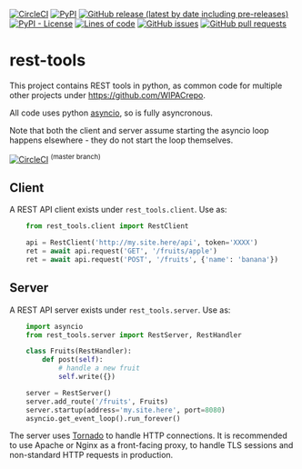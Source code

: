<!--- Top of README Badges (automated) --->
[![CircleCI](https://img.shields.io/circleci/build/github/WIPACrepo/rest-tools)](https://app.circleci.com/pipelines/github/WIPACrepo/rest-tools?branch=master&filter=all) [![PyPI](https://img.shields.io/pypi/v/wipac-rest-tools)](https://pypi.org/project/wipac-rest-tools/) [![GitHub release (latest by date including pre-releases)](https://img.shields.io/github/v/release/WIPACrepo/rest-tools?include_prereleases)](https://github.com/WIPACrepo/rest-tools/) [![PyPI - License](https://img.shields.io/pypi/l/wipac-rest-tools)](https://github.com/WIPACrepo/rest-tools/blob/master/LICENSE) [![Lines of code](https://img.shields.io/tokei/lines/github/WIPACrepo/rest-tools)](https://github.com/WIPACrepo/rest-tools/) [![GitHub issues](https://img.shields.io/github/issues/WIPACrepo/rest-tools)](https://github.com/WIPACrepo/rest-tools/issues?q=is%3Aissue+sort%3Aupdated-desc+is%3Aopen) [![GitHub pull requests](https://img.shields.io/github/issues-pr/WIPACrepo/rest-tools)](https://github.com/WIPACrepo/rest-tools/pulls?q=is%3Apr+sort%3Aupdated-desc+is%3Aopen) 
<!--- End of README Badges (automated) --->
# rest-tools

This project contains REST tools in python, as common code for multiple other
projects under https://github.com/WIPACrepo.

All code uses python [asyncio](https://docs.python.org/3/library/asyncio.html),
so is fully asyncronous.

Note that both the client and server assume starting the asyncio loop
happens elsewhere - they do not start the loop themselves.

[![CircleCI](https://circleci.com/gh/WIPACrepo/rest-tools/tree/master.svg?style=shield)](https://circleci.com/gh/WIPACrepo/rest-tools/tree/master) <sup>(master branch)</sup>

## Client

A REST API client exists under `rest_tools.client`.  Use as:

```python
    from rest_tools.client import RestClient

    api = RestClient('http://my.site.here/api', token='XXXX')
    ret = await api.request('GET', '/fruits/apple')
    ret = await api.request('POST', '/fruits', {'name': 'banana'})
```

## Server

A REST API server exists under `rest_tools.server`. Use as:

```python
    import asyncio
    from rest_tools.server import RestServer, RestHandler

    class Fruits(RestHandler):
        def post(self):
            # handle a new fruit
            self.write({})

    server = RestServer()
    server.add_route('/fruits', Fruits)
    server.startup(address='my.site.here', port=8080)
    asyncio.get_event_loop().run_forever()
```

The server uses [Tornado](https://tornado.readthedocs.io) to handle HTTP
connections. It is recommended to use Apache or Nginx as a front-facing proxy,
to handle TLS sessions and non-standard HTTP requests in production.